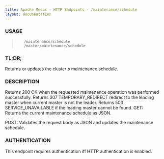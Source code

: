 ```yaml
---
title: Apache Mesos - HTTP Endpoints - /maintenance/schedule
layout: documentation
---
```

<!--- This is an automatically generated file. DO NOT EDIT! --->

### USAGE ###
>        /maintenance/schedule
>        /master/maintenance/schedule

### TL;DR; ###
Returns or updates the cluster's maintenance schedule.

### DESCRIPTION ###
Returns 200 OK when the requested maintenance operation was performed
successfully.
Returns 307 TEMPORARY_REDIRECT redirect to the leading master when
current master is not the leader.
Returns 503 SERVICE_UNAVAILABLE if the leading master cannot be
found.
GET: Returns the current maintenance schedule as JSON.

POST: Validates the request body as JSON
and updates the maintenance schedule.


### AUTHENTICATION ###
This endpoint requires authentication iff HTTP authentication is
enabled.